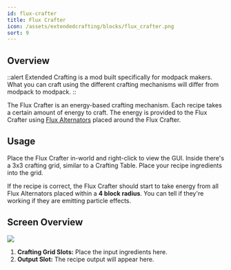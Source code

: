 ```yaml
---
id: flux-crafter
title: Flux Crafter
icon: /assets/extendedcrafting/blocks/flux_crafter.png
sort: 9
---
```


## Overview

::alert
Extended Crafting is a mod built specifically for modpack makers. What you can craft using the different crafting mechanisms will differ from modpack to modpack.
::

The Flux Crafter is an energy-based crafting mechanism. Each recipe takes a certain amount of energy to craft. The energy is provided to the Flux Crafter using [Flux Alternators](flux-alternator.md) placed around the Flux Crafter.

## Usage

Place the Flux Crafter in-world and right-click to view the GUI. Inside there's a 3x3 crafting grid, similar to a Crafting Table. Place your recipe ingredients into the grid.

If the recipe is correct, the Flux Crafter should start to take energy from all Flux Alternators placed within a **4 block radius**. You can tell if they're working if they are emitting particle effects.

## Screen Overview

![](/assets/extendedcrafting/screens/flux_crafter_screen.png)

1. **Crafting Grid Slots:** Place the input ingredients here.
2. **Output Slot:** The recipe output will appear here.
